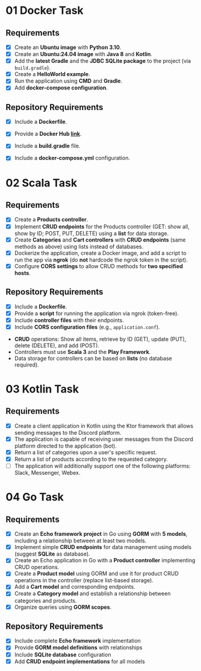 # 01 Docker Task

## Requirements
- [x] Create an **Ubuntu image** with **Python 3.10**.
- [x] Create an **Ubuntu:24.04 image** with **Java 8** and **Kotlin**.
- [x] Add the **latest Gradle** and the **JDBC SQLite package** to the project (via `build.gradle`).
- [x] Create a **HelloWorld example**.
- [x] Run the application using **CMD** and **Gradle**.
- [x] Add **docker-compose configuration**.
## Repository Requirements
- [x] Include a **Dockerfile**.
- [x] Provide a **Docker Hub [link](https://hub.docker.com/repository/docker/afterhoursbilly/kotlin-gradle-java/general)**.
- [x] Include a **build.gradle** file.
- [x] Include a **docker-compose.yml** configuration.



# 02 Scala Task

## Requirements
- [x] Create a **Products controller**.  
- [x] Implement **CRUD endpoints** for the Products controller (GET: show all, show by ID; POST, PUT, DELETE) using a **list** for data storage.  
- [x] Create **Categories** and **Cart controllers** with **CRUD endpoints** (same methods as above) using lists instead of databases.  
- [x] Dockerize the application, create a Docker image, and add a script to run the app via **ngrok** (do **not** hardcode the ngrok token in the script).  
- [x] Configure **CORS settings** to allow CRUD methods for **two specified hosts**.  

## Repository Requirements
- [x] Include a **Dockerfile**.  
- [x] Provide a **script** for running the application via ngrok (token-free).  
- [x] Include **controller files** with their endpoints.  
- [x] Include **CORS configuration files** (e.g., `application.conf`).  
- **CRUD** operations: Show all items, retrieve by ID (GET), update (PUT), delete (DELETE), and add (POST).  
- Controllers must use **Scala 3** and the **Play Framework**.  
- Data storage for controllers can be based on **lists** (no database required).

# 03 Kotlin Task

## Requirements
- [x] Create a client application in Kotlin using the Ktor framework that allows sending messages to the Discord platform.
- [x] The application is capable of receiving user messages from the Discord platform directed to the application (bot).
- [x] Return a list of categories upon a user's specific request.
- [x] Return a list of products according to the requested category.
- [ ] The application will additionally support one of the following platforms: Slack, Messenger, Webex.

# 04 Go Task

## Requirements
- [x] Create an **Echo framework project** in Go using **GORM** with **5 models**, including a relationship between at least two models.
- [x] Implement simple **CRUD endpoints** for data management using models (suggest **SQLite** as database).
- [x] Create an Echo application in Go with a **Product controller** implementing CRUD operations.
- [x] Create a **Product model** using GORM and use it for product CRUD operations in the controller (replace list-based storage).
- [x] Add a **Cart model** and corresponding endpoints.
- [x] Create a **Category model** and establish a relationship between categories and products.
- [x] Organize queries using **GORM scopes**.

## Repository Requirements
- [x] Include complete **Echo framework** implementation
- [x] Provide **GORM model definitions** with relationships
- [x] Include **SQLite database** configuration
- [x] Add **CRUD endpoint implementations** for all models

